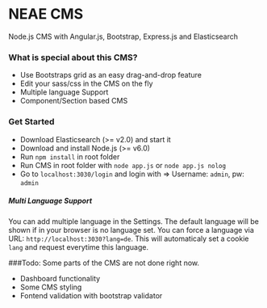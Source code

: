 # NEAE CMS
Node.js CMS with Angular.js, Bootstrap, Express.js and Elasticsearch

### What is special about this CMS?
- Use Bootstraps grid as an easy drag-and-drop feature
- Edit your sass/css in the CMS on the fly
- Multiple language Support
- Component/Section based CMS

### Get Started
- Download Elasticsearch (>= v2.0) and start it
- Download and install Node.js (>= v6.0)
- Run `npm install` in root folder
- Run CMS in root folder with `node app.js` or `node app.js nolog`
- Go to `localhost:3030/login` and login with => Username: `admin`, pw: `admin`

##### Multi Language Support

You can add multiple language in the Settings.
The default language will be shown if in your browser is no language set.
You can force a language via URL: `http://localhost:3030?lang=de`.
This will automaticaly set a cookie `lang` and request everytime this language. 

###Todo:
Some parts of the CMS are not done right now. 

- Dashboard functionality
- Some CMS styling
- Fontend validation with bootstrap validator

